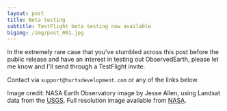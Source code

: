 ```yaml
---
layout: post
title: Beta testing
subtitle: TestFlight beta testing now available
bigimg: /img/post_001.jpg
---
```


In the extremely rare case that you've stumbled across this post before the public release and have an interest in testing out ObservedEarth, please let me know and I'll send through a TestFlight invite.

Contact via `support@hurtsdevelopment.com` or any of the links below.

Image credit: NASA Earth Observatory image by Jesse Allen, using Landsat data from the [USGS](http://glovis.usgs.gov/). Full resolution image available from [NASA](http://earthobservatory.nasa.gov/IOTD/view.php?id=88178).
